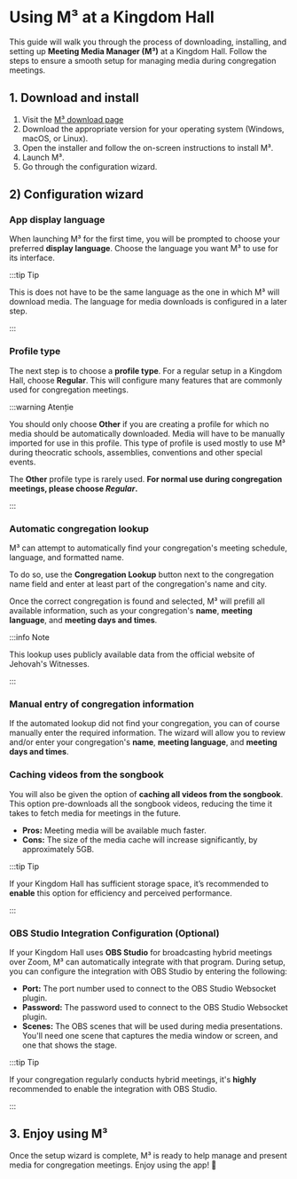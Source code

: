 # Using M³ at a Kingdom Hall

This guide will walk you through the process of downloading, installing, and setting up **Meeting Media Manager (M³)** at a Kingdom Hall. Follow the steps to ensure a smooth setup for managing media during congregation meetings.

## 1. Download and install

1. Visit the [M³ download page](https://github.com/sircharlo/meeting-media-manager/releases/latest)
2. Download the appropriate version for your operating system (Windows, macOS, or Linux).
3. Open the installer and follow the on-screen instructions to install M³.
4. Launch M³.
5. Go through the configuration wizard.

## 2) Configuration wizard

### App display language

When launching M³ for the first time, you will be prompted to choose your preferred **display language**. Choose the language you want M³ to use for its interface.

:::tip Tip

This is does not have to be the same language as the one in which M³ will download media. The language for media downloads is configured in a later step.

:::

### Profile type

The next step is to choose a **profile type**. For a regular setup in a Kingdom Hall, choose **Regular**. This will configure many features that are commonly used for congregation meetings.

:::warning Atenție

You should only choose **Other** if you are creating a profile for which no media should be automatically downloaded. Media will have to be manually imported for use in this profile. This type of profile is used mostly to use M³ during theocratic schools, assemblies, conventions and other special events.

The **Other** profile type is rarely used. **For normal use during congregation meetings, please choose _Regular_.**

:::

### Automatic congregation lookup

M³ can attempt to automatically find your congregation's meeting schedule, language, and formatted name.

To do so, use the **Congregation Lookup** button next to the congregation name field and enter at least part of the congregation's name and city.

Once the correct congregation is found and selected, M³ will prefill all available information, such as your congregation's **name**, **meeting language**, and **meeting days and times**.

:::info Note

This lookup uses publicly available data from the official website of Jehovah's Witnesses.

:::

### Manual entry of congregation information

If the automated lookup did not find your congregation, you can of course manually enter the required information. The wizard will allow you to review and/or enter your congregation's **name**, **meeting language**, and **meeting days and times**.

### Caching videos from the songbook

You will also be given the option of **caching all videos from the songbook**. This option pre-downloads all the songbook videos, reducing the time it takes to fetch media for meetings in the future.

- **Pros:** Meeting media will be available much faster.
- **Cons:** The size of the media cache will increase significantly, by approximately 5GB.

:::tip Tip

If your Kingdom Hall has sufficient storage space, it’s recommended to **enable** this option for efficiency and perceived performance.

:::

### OBS Studio Integration Configuration (Optional)

If your Kingdom Hall uses **OBS Studio** for broadcasting hybrid meetings over Zoom, M³ can automatically integrate with that program. During setup, you can configure the integration with OBS Studio by entering the following:

- **Port:** The port number used to connect to the OBS Studio Websocket plugin.
- **Password:** The password used to connect to the OBS Studio Websocket plugin.
- **Scenes:** The OBS scenes that will be used during media presentations. You'll need one scene that captures the media window or screen, and one that shows the stage.

:::tip Tip

If your congregation regularly conducts hybrid meetings, it's **highly** recommended to enable the integration with OBS Studio.

:::

## 3. Enjoy using M³

Once the setup wizard is complete, M³ is ready to help manage and present media for congregation meetings. Enjoy using the app! :tada:
